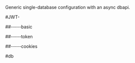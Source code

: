 Generic single-database configuration with an async dbapi.


#JWT-

##-----basic

##-----token

##-----cookies

#db
